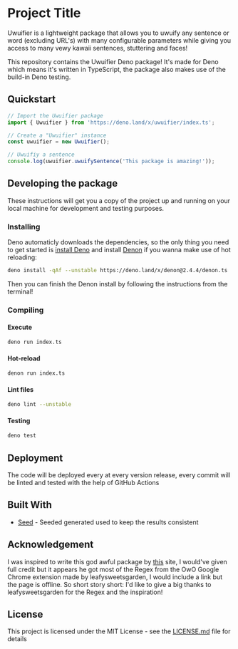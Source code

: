 # Project Title

Uwuifier is a lightweight package that allows you to uwuify any sentence or word (excluding URL's) with many configurable parameters while giving you access to many vewy kawaii sentences, stuttering and faces!

This repository contains the Uwuifier Deno package! It's made for Deno which means it's written in TypeScript, the package also makes use of the build-in Deno testing.

## Quickstart

```typescript
// Import the Uwuifier package
import { Uwuifier } from 'https://deno.land/x/uwuifier/index.ts';

// Create a "Uwuifier" instance
const uwuifier = new Uwuifier();

// Uwuifiy a sentence
console.log(uwuifier.uwuifySentence('This package is amazing!'));
```

## Developing the package

These instructions will get you a copy of the project up and running on your local machine for development and testing purposes.

### Installing

Deno automaticly downloads the dependencies, so the only thing you need to get started is [install Deno](https://deno.land/manual/getting_started/installation) and install [Denon](https://deno.land/x/denon@2.4.5) if you wanna make use of hot reloading:

```bash
deno install -qAf --unstable https://deno.land/x/denon@2.4.4/denon.ts
```

Then you can finish the Denon install by following the instructions from the terminal!

### Compiling

#### Execute

```bash
deno run index.ts
```

#### Hot-reload

```bash
denon run index.ts
```

#### Lint files

```bash
deno lint --unstable
```

#### Testing

```bash
deno test
```

## Deployment

The code will be deployed every at every version release, every commit will be linted and tested with the help of GitHub Actions

## Built With

* [Seed](https://github.com/Schotsl/Seed) - Seeded generated used to keep the results consistent

## Acknowledgement

I was inspired to write this god awful package by [this](https://honk.moe/tools/owo.html) site, I would've given full credit but it appears he got most of the Regex from the OwO Google Chrome extension made by leafysweetsgarden, I would include a link but the page is offline. So short story short: I'd like to give a big thanks to leafysweetsgarden for the Regex and the inspiration! 


## License

This project is licensed under the MIT License - see the [LICENSE.md](LICENSE.md) file for details
